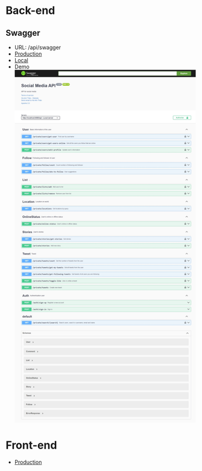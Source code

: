 # Back-end

## Swagger

-   URL: /api/swagger
-   [Production](https://redux-social-media-backend.vercel.app/api/swagger/)
-   [Local](localhost:8080/api/swagger/)
-   Demo
    ![Swagger UI](./demo/swagger.jpeg)

# Front-end

-   [Production](https://redux-social-media-front-end.vercel.app/)
